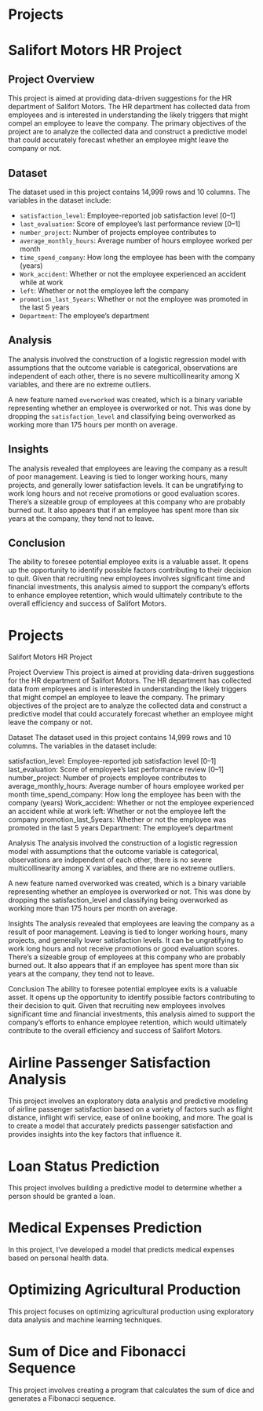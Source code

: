 
# Projects

# Salifort Motors HR Project

## Project Overview

This project is aimed at providing data-driven suggestions for the HR department of Salifort Motors. The HR department has collected data from employees and is interested in understanding the likely triggers that might compel an employee to leave the company. 
The primary objectives of the project are to analyze the collected data and construct a predictive model that could accurately forecast whether an employee might leave the company or not.

## Dataset

The dataset used in this project contains 14,999 rows and 10 columns. The variables in the dataset include:

- `satisfaction_level`: Employee-reported job satisfaction level [0–1]
- `last_evaluation`: Score of employee’s last performance review [0–1]
- `number_project`: Number of projects employee contributes to
- `average_monthly_hours`: Average number of hours employee worked per month
- `time_spend_company`: How long the employee has been with the company (years)
- `Work_accident`: Whether or not the employee experienced an accident while at work
- `left`: Whether or not the employee left the company
- `promotion_last_5years`: Whether or not the employee was promoted in the last 5 years
- `Department`: The employee’s department

## Analysis

The analysis involved the construction of a logistic regression model with assumptions that the outcome variable is categorical, observations are independent of each other, there is no severe multicollinearity among X variables, and there are no extreme outliers.

A new feature named `overworked` was created, which is a binary variable representing whether an employee is overworked or not. This was done by dropping the `satisfaction_level` and classifying being overworked as working more than 175 hours per month on average.

## Insights

The analysis revealed that employees are leaving the company as a result of poor management. Leaving is tied to longer working hours, many projects, and generally lower satisfaction levels. It can be ungratifying to work long hours and not receive promotions or good evaluation scores. There’s a sizeable group of employees at this company who are probably burned out. It also appears that if an employee has spent more than six years at the company, they tend not to leave.

## Conclusion

The ability to foresee potential employee exits is a valuable asset. It opens up the opportunity to identify possible factors contributing to their decision to quit. Given that recruiting new employees involves significant time and financial investments, 
this analysis aimed to support the company’s efforts to enhance employee retention, which would ultimately contribute to the overall efficiency and success of Salifort Motors.

# Projects

Salifort Motors HR Project

Project Overview
This project is aimed at providing data-driven suggestions for the HR department of Salifort Motors. The HR department has collected data from employees and is interested in understanding the likely triggers that might compel an employee to leave the company. The primary objectives of the project are to analyze the collected data and construct a predictive model that could accurately forecast whether an employee might leave the company or not.

Dataset
The dataset used in this project contains 14,999 rows and 10 columns. The variables in the dataset include:

satisfaction_level: Employee-reported job satisfaction level [0–1]
last_evaluation: Score of employee’s last performance review [0–1]
number_project: Number of projects employee contributes to
average_monthly_hours: Average number of hours employee worked per month
time_spend_company: How long the employee has been with the company (years)
Work_accident: Whether or not the employee experienced an accident while at work
left: Whether or not the employee left the company
promotion_last_5years: Whether or not the employee was promoted in the last 5 years
Department: The employee’s department

Analysis
The analysis involved the construction of a logistic regression model with assumptions that the outcome variable is categorical, observations are independent of each other, there is no severe multicollinearity among X variables, and there are no extreme outliers.

A new feature named overworked was created, which is a binary variable representing whether an employee is overworked or not. This was done by dropping the satisfaction_level and classifying being overworked as working more than 175 hours per month on average.

Insights
The analysis revealed that employees are leaving the company as a result of poor management. Leaving is tied to longer working hours, many projects, and generally lower satisfaction levels. It can be ungratifying to work long hours and not receive promotions or good evaluation scores. There’s a sizeable group of employees at this company who are probably burned out. It also appears that if an employee has spent more than six years at the company, they tend not to leave.

Conclusion
The ability to foresee potential employee exits is a valuable asset. It opens up the opportunity to identify possible factors contributing to their decision to quit. Given that recruiting new employees involves significant time and financial investments, this analysis aimed to support the company’s efforts to enhance employee retention, which would ultimately contribute to the overall efficiency and success of Salifort Motors.



# Airline Passenger Satisfaction Analysis
This project involves an exploratory data analysis and predictive modeling of airline passenger satisfaction based on a variety of factors such as flight distance, inflight wifi service, ease of online booking, and more. The goal is to create a model that accurately predicts passenger satisfaction and provides insights into the key factors that influence it.

# Loan Status Prediction
This project involves building a predictive model to determine whether a person should be granted a loan.

# Medical Expenses Prediction 
In this project, I've developed a model that predicts medical expenses based on personal health data.

# Optimizing Agricultural Production
 This project focuses on optimizing agricultural production using exploratory data analysis and machine learning techniques.

# Sum of Dice and Fibonacci Sequence 
This project involves creating a program that calculates the sum of dice and generates a Fibonacci sequence.

